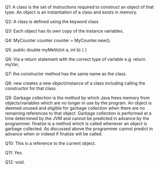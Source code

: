 Q1: A class is the set of instructions required to construct an object of that type. 
    An object is an instantiation of a class and exists in memory.  
    
Q2: A class is defined using the keyword class

Q3: Each object has its own copy of the instance variables.

Q4: MyCounter counter
    counter = MyCounter.new();
    
Q5: public double myMeth(int a, int b) { }

Q6: Via a return statement with the correct type of variable e.g.  return myVar;

Q7: the constructor method has the same name as the class.

Q8: new creates a new object/instance of a class including calling the constructor for that class.

Q9: Garbage collection is the method by which Java frees memory from objects/variables which are no longer in use by the program. 
    An object is deemed unused and eligible for garbage collection when there are no remaining references to that object.
    Garbage collection is performed at a time determined by the JVM and cannot be predicted in advance by the programmer.
    finalize is a method which is called whenever an object is garbage collected.
    As discussed above the programmer cannot predict in advance when or indeed if finalize will be called.
    
Q10: This is a reference to the current object.

Q11: Yes.

Q12: void.